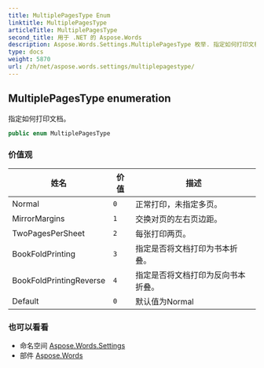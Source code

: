 ```yaml
---
title: MultiplePagesType Enum
linktitle: MultiplePagesType
articleTitle: MultiplePagesType
second_title: 用于 .NET 的 Aspose.Words
description: Aspose.Words.Settings.MultiplePagesType 枚举. 指定如何打印文档 在 C#.
type: docs
weight: 5870
url: /zh/net/aspose.words.settings/multiplepagestype/
---
```

## MultiplePagesType enumeration

指定如何打印文档。

```csharp
public enum MultiplePagesType
```

### 价值观

| 姓名 | 价值 | 描述 |
| --- | --- | --- |
| Normal | `0` | 正常打印，未指定多页。 |
| MirrorMargins | `1` | 交换对页的左右页边距。 |
| TwoPagesPerSheet | `2` | 每张打印两页。 |
| BookFoldPrinting | `3` | 指定是否将文档打印为书本折叠。 |
| BookFoldPrintingReverse | `4` | 指定是否将文档打印为反向书本折叠。 |
| Default | `0` | 默认值为Normal |

### 也可以看看

* 命名空间 [Aspose.Words.Settings](../../aspose.words.settings/)
* 部件 [Aspose.Words](../../)
